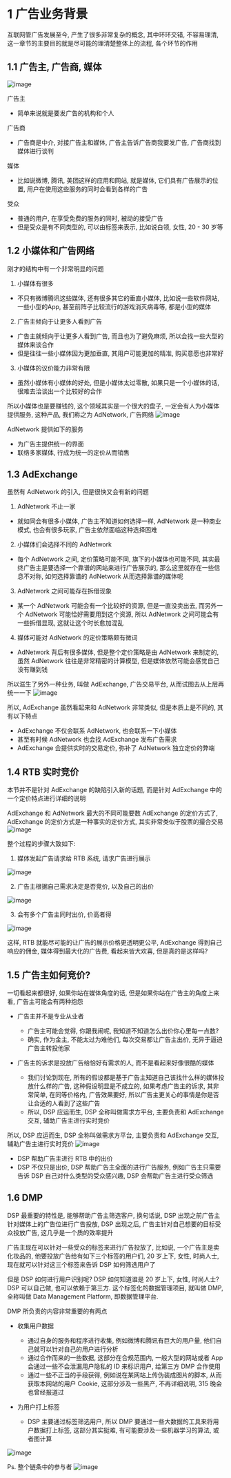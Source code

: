 # 1 广告业务背景
互联网管广告发展至今, 产生了很多非常复杂的概念, 其中环环交错, 不容易理清, 这一章节的主要目的就是尽可能的理清楚整体上的流程, 各个环节的作用

## 1.1 广告主, 广告商, 媒体
![image](https://user-images.githubusercontent.com/75486726/177730061-cc40a0a6-6f46-4b80-a50f-476c9518e695.png)

广告主
- 简单来说就是要发广告的机构和个人

广告商
- 广告商是中介, 对接广告主和媒体, 广告主告诉广告商我要发广告, 广告商找到媒体进行谈判

媒体
- 比如说微博, 腾讯, 美团这样的应用和网站, 就是媒体, 它们具有广告展示的位置, 用户在使用这些服务的同时会看到各样的广告

受众
- 普通的用户, 在享受免费的服务的同时, 被动的接受广告
- 但是受众是有不同类型的, 可以由标签来表示, 比如说白领, 女性, 20 - 30 岁等

## 1.2 小媒体和广告网络
刚才的结构中有一个非常明显的问题

1. 小媒体有很多
- 不只有微博腾讯这些媒体, 还有很多其它的垂直小媒体, 比如说一些软件网站, 一些小型的App, 甚至前阵子比较流行的游戏消灭病毒等, 都是小型的媒体

2. 广告主倾向于让更多人看到广告
- 广告主就倾向于让更多人看到广告, 而且也为了避免麻烦, 所以会找一些大型的媒体来谈合作
- 但是往往一些小媒体因为更加垂直, 其用户可能更加的精准, 购买意愿也非常好

3. 小媒体的议价能力非常有限
- 虽然小媒体有小媒体的好处, 但是小媒体太过零散, 如果只是一个小媒体的话, 很难去洽谈出一个比较好的合作

所以小媒体也是要赚钱的, 这个领域其实是一个很大的盘子, 一定会有人为小媒体提供服务, 这种产品, 我们称之为 AdNetwork, 广告网络
![image](https://user-images.githubusercontent.com/75486726/177730129-77b7b71c-9b4f-4fa9-ae3a-cdfdc80809d3.png)

AdNetwork 提供如下的服务
- 为广告主提供统一的界面
- 联络多家媒体, 行成为统一的定价从而销售

## 1.3 AdExchange
虽然有 AdNetwork 的引入, 但是很快又会有新的问题

1. AdNetwork 不止一家
- 就如同会有很多小媒体, 广告主不知道如何选择一样, AdNetwork 是一种商业模式, 也会有很多玩家, 广告主依然面临这种选择困难

2. 小媒体们会选择不同的 AdNetwork
- 每个 AdNetwork 之间, 定价策略可能不同, 旗下的小媒体也可能不同, 其实最终广告主是要选择一个靠谱的网站来进行广告展示的, 那么这里就存在一些信息不对称, 如何选择靠谱的 AdNetwork 从而选择靠谱的媒体呢

3. AdNetwork 之间可能存在拆借现象
- 某一个 AdNetwork 可能会有一个比较好的资源, 但是一直没卖出去, 而另外一个 AdNetwork 可能恰好需要用到这个资源, 所以 AdNetwork 之间可能会有一些拆借显现, 这就让这个时长愈加混乱

4. 媒体可能对 AdNetwork 的定价策略颇有微词
- AdNetwork 背后有很多媒体, 但是整个定价策略是由 AdNetwork 来制定的, 虽然 AdNetwork 往往是非常精密的计算模型, 但是媒体依然可能会感觉自己没有赚到钱

所以滋生了另外一种业务, 叫做 AdExchange, 广告交易平台, 从而试图去从上层再统一一下
![image](https://user-images.githubusercontent.com/75486726/177730170-e9ab85dd-c732-4769-b507-91dae18b8f18.png)

所以, AdExchange 虽然看起来和 AdNetwork 非常类似, 但是本质上是不同的, 其有以下特点
- AdExchange 不仅会联系 AdNetwork, 也会联系一下小媒体
- 甚至有时候 AdNetwork 也会找 AdExchange 发布广告需求
- AdExchange 会提供实时的交易定价, 弥补了 AdNetwork 独立定价的弊端

## 1.4 RTB 实时竞价
本节并不是针对 AdExchange 的缺陷引入新的话题, 而是针对 AdExchange 中的一个定价特点进行详细的说明

AdExchange 和 AdNetwork 最大的不同可能要数 AdExchange 的定价方式了, AdExchange 的定价方式是一种事实的定价方式, 其实非常类似于股票的撮合交易
![image](https://user-images.githubusercontent.com/75486726/177730221-395eced3-eb95-4ac8-b914-ebe9284ffeed.png)

整个过程的步骤大致如下:
1. 媒体发起广告请求给 RTB 系统, 请求广告进行展示

![image](https://user-images.githubusercontent.com/75486726/177730264-005ee78c-9557-4c29-9e1f-b377974884a0.png)

2. 广告主根据自己需求决定是否竞价, 以及自己的出价

![image](https://user-images.githubusercontent.com/75486726/177730351-26708550-f00e-4fd3-a38a-669bbcf2182a.png)

3. 会有多个广告主同时出价, 价高者得

![image](https://user-images.githubusercontent.com/75486726/177730386-0b1f7778-74b4-42ac-bacf-725d50fca540.png)

这样, RTB 就能尽可能的让广告的展示价格更透明更公平, AdExchange 得到自己响应的佣金, 媒体得到最大化的广告费, 看起来皆大欢喜, 但是真的是这样吗?


## 1.5 广告主如何竞价?
一切看起来都很好, 如果你站在媒体角度的话, 但是如果你站在广告主的角度上来看, 广告主可能会有两种抱怨

- 广告主并不是专业从业者
    - 广告主可能会觉得, 你跟我闹呢, 我知道不知道怎么出价你心里每一点数?
    - 确实, 作为金主, 不能太过为难他们, 每次交易都让广告主出价, 无异于逼迫广告主转投他家

- 广告主的诉求是投放广告给恰好有需求的人, 而不是看起来好像很酷的媒体
    - 我们讨论到现在, 所有的假设都是基于广告主知道自己该找什么样的媒体投放什么样的广告, 这种假设明显是不成立的, 如果考虑广告主的诉求, 其非常简单, 在同等价格内, 广告效果要好, 所以广告主更关心的事情是你是否让合适的人看到了这些广告
    - 所以, DSP 应运而生, DSP 全称叫做需求方平台, 主要负责和 AdExchange 交互, 辅助广告主进行实时竞价

所以, DSP 应运而生, DSP 全称叫做需求方平台, 主要负责和 AdExchange 交互, 辅助广告主进行实时竞价
![image](https://user-images.githubusercontent.com/75486726/177730414-c72c3ba5-b754-4af9-8919-e0c7f35c0506.png)

- DSP 帮助广告主进行 RTB 中的出价
- DSP 不仅只是出价, DSP 帮助广告主全面的进行广告服务, 例如广告主只需要告诉 DSP 自己对什么类型的受众感兴趣, DSP 会帮助广告主进行受众筛选

## 1.6 DMP
DSP 最重要的特性是, 能够帮助广告主筛选客户, 换句话说, DSP 出现之前广告主针对媒体上的广告位进行广告投放, DSP 出现之后, 广告主针对自己想要的目标受众投放广告, 这几乎是一个质的效率提升

广告主现在可以针对一些受众的标签来进行广告投放了, 比如说, 一个广告主是卖化妆品的, 他要投放广告给有如下三个标签的用户们, 20 岁上下, 女性, 时尚人士, 现在就可以针对这三个标签来告诉 DSP 如何筛选用户了

但是 DSP 如何进行用户识别呢? DSP 如何知道谁是 20 岁上下, 女性, 时尚人士? DSP 可以自己做, 也可以依赖于第三方. 这个标签化的数据管理项目, 就叫做 DMP, 全称叫做 Data Management Platform, 即数据管理平台.

DMP 所负责的内容非常重要的有两点

- 收集用户数据
    - 通过自身的服务和程序进行收集, 例如微博和腾讯有巨大的用户量, 他们自己就可以针对自己的用户进行分析
    - 通过合作而来的一些数据, 这部分在合规范围内, 一般大型的网站或者 App 会通过一些不会泄漏用户隐私的 ID 来标识用户, 给第三方 DMP 合作使用
    - 通过一些不正当的手段获得, 例如说在某网站上传伪装成图片的脚本, 从而获取本网站的用户 Cookie, 这部分涉及一些黑产, 不再详细说明, 315 晚会也曾经报道过  
    

- 为用户打上标签
    - DSP 主要通过标签筛选用户, 所以 DMP 要通过一些大数据的工具来将用户数据打上标签, 这部分其实挺难, 有可能要涉及一些机器学习的算法, 或者图计算

![image](https://user-images.githubusercontent.com/75486726/177730529-5c9aa379-fa4a-4cb4-acbe-8655d2428076.png)

Ps. 整个链条中的参与者
![image](https://user-images.githubusercontent.com/75486726/177730554-4fb0241d-c054-47ac-a103-67e0980662d2.png)
